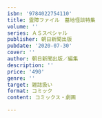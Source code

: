 ```yaml
---
isbn: '9784022754110'
title: 霊障ファイル　墓地怪談特集
volume: ''
series: ＡＳスペシャル
publisher: 朝日新聞出版
pubdate: '2020-07-30'
cover: ''
author: 朝日新聞出版／編集
description: ''
price: '490'
genre: ''
target: 雑誌扱い
format: コミック
content: コミックス・劇画

---
```

